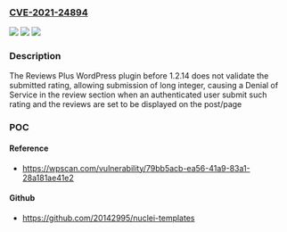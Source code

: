 ### [CVE-2021-24894](https://cve.mitre.org/cgi-bin/cvename.cgi?name=CVE-2021-24894)
![](https://img.shields.io/static/v1?label=Product&message=Reviews%20Plus&color=blue)
![](https://img.shields.io/static/v1?label=Version&message=1.2.14%3C%201.2.14%20&color=brighgreen)
![](https://img.shields.io/static/v1?label=Vulnerability&message=CWE-191%20Integer%20Underflow%20(Wrap%20or%20Wraparound)&color=brighgreen)

### Description

The Reviews Plus WordPress plugin before 1.2.14 does not validate the submitted rating, allowing submission of long integer, causing a Denial of Service in the review section when an authenticated user submit such rating and the reviews are set to be displayed on the post/page

### POC

#### Reference
- https://wpscan.com/vulnerability/79bb5acb-ea56-41a9-83a1-28a181ae41e2

#### Github
- https://github.com/20142995/nuclei-templates

